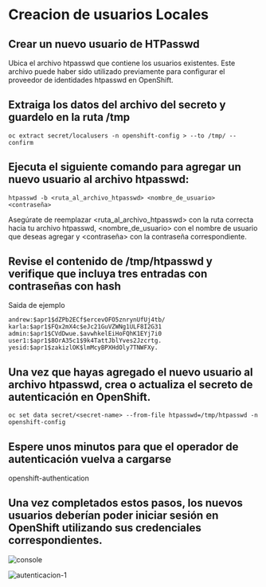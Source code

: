 # Creacion de usuarios Locales

## Crear un nuevo usuario de HTPasswd

Ubica el archivo htpasswd que contiene los usuarios existentes. Este archivo puede haber sido utilizado previamente para configurar el proveedor de identidades htpasswd en OpenShift.

## Extraiga los datos del archivo del secreto y guardelo en la ruta /tmp


```
oc extract secret/localusers -n openshift-config > --to /tmp/ --confirm

````

## Ejecuta el siguiente comando para agregar un nuevo usuario al archivo htpasswd:

```
htpasswd -b <ruta_al_archivo_htpasswd> <nombre_de_usuario> <contraseña>

````
Asegúrate de reemplazar <ruta_al_archivo_htpasswd> con la ruta correcta hacia tu archivo htpasswd, <nombre_de_usuario> con el nombre de usuario que deseas agregar y <contraseña> con la contraseña correspondiente.

## Revise el contenido de /tmp/htpasswd y verifique que incluya tres entradas con contraseñas con hash

Saida de ejemplo

```
andrew:$apr1$dZPb2ECf$ercevOFO5znrynUfUj4tb/
karla:$apr1$FQx2mX4c$eJc21GuVZWNg1ULF8I2G31
admin:$apr1$CVdDwue.$avwhkelEiHoFQhK1EYj7i0
user1:$apr1$8OrA35c1$9k4TattJblYves2Jzcrtg.
yesid:$apr1$zakizlOK$lmMcyBPXHdOly7TNWFXy.
````

## Una vez que hayas agregado el nuevo usuario al archivo htpasswd, crea o actualiza el secreto de autenticación en OpenShift.

```
oc set data secret/<secret-name> --from-file htpasswd=/tmp/htpasswd -n openshift-config
````

## Espere unos minutos para que el operador de autenticación vuelva a cargarse

openshift-authentication

## Una vez completados estos pasos, los nuevos usuarios deberían poder iniciar sesión en OpenShift utilizando sus credenciales correspondientes.

![console](console.png)


![autenticacion-1](autenticacion-1.png)
  
